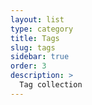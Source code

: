 ```yaml
---
layout: list
type: category
title: Tags
slug: tags
sidebar: true
order: 3
description: >
  Tag collection
---
```

